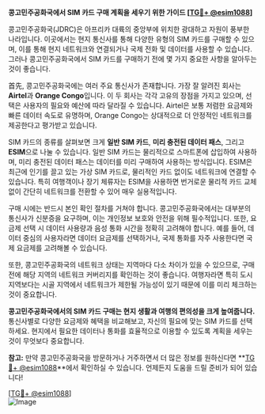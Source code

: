 **콩고민주공화국에서 SIM 카드 구매 계획을 세우기 위한 가이드 [[TG💪+ @esim1088](https://t.me/s/esim1088)]**

콩고민주공화국(JDRC)은 아프리카 대륙의 중앙부에 위치한 광대하고 자원이 풍부한 나라입니다. 이곳에서는 현지 통신사를 통해 다양한 유형의 SIM 카드를 구매할 수 있으며, 이를 통해 현지 네트워크와 연결되거나 국제 전화 및 데이터를 사용할 수 있습니다. 그러나 콩고민주공화국에서 SIM 카드를 구매하기 전에 몇 가지 중요한 사항을 알아두는 것이 좋습니다.

首先, 콩고민주공화국에는 여러 주요 통신사가 존재합니다. 가장 잘 알려진 회사는 **Airtel**과 **Orange Congo**입니다. 이 두 회사는 각각 고유의 장점을 가지고 있으며, 선택은 사용자의 필요와 예산에 따라 달라질 수 있습니다. Airtel은 보통 저렴한 요금제와 빠른 데이터 속도로 유명하며, Orange Congo는 상대적으로 더 안정적인 네트워크를 제공한다고 평가받고 있습니다.

SIM 카드의 종류를 살펴보면 크게 **일반 SIM 카드**, **미리 충전된 데이터 패스**, 그리고 **ESIM**으로 나눌 수 있습니다. 일반 SIM 카드는 물리적으로 스마트폰에 삽입하여 사용하며, 미리 충전된 데이터 패스는 데이터를 미리 구매하여 사용하는 방식입니다. ESIM은 최근에 인기를 끌고 있는 가상 SIM 카드로, 물리적인 카드 없이도 네트워크에 연결할 수 있습니다. 특히 여행객이나 장기 체류자는 ESIM을 사용하면 번거로운 물리적 카드 교체 없이 간단히 네트워크를 전환할 수 있어 매우 실용적입니다.

구매 시에는 반드시 본인 확인 절차를 거쳐야 합니다. 콩고민주공화국에서는 대부분의 통신사가 신분증을 요구하며, 이는 개인정보 보호와 안전을 위해 필수적입니다. 또한, 요금제 선택 시 데이터 사용량과 음성 통화 시간을 정확히 고려해야 합니다. 예를 들어, 데이터 중심의 사용자라면 데이터 요금제를 선택하거나, 국제 통화를 자주 사용한다면 국제 요금제를 고려해볼 수 있습니다.

또한, 콩고민주공화국의 네트워크 상태는 지역마다 다소 차이가 있을 수 있으므로, 구매 전에 해당 지역의 네트워크 커버리지를 확인하는 것이 좋습니다. 여행자라면 특히 도시 지역보다는 시골 지역에서 네트워크가 제한될 가능성이 있기 때문에 이를 미리 체크하는 것이 중요합니다.

**콩고민주공화국에서의 SIM 카드 구매는 현지 생활과 여행의 편의성을 크게 높여줍니다.** 통신사별로 다양한 요금제와 혜택을 비교해보고, 자신의 필요에 맞는 SIM 카드를 선택하세요. 현지에서 필요한 데이터나 통화를 효율적으로 이용할 수 있도록 계획을 세우는 것이 무엇보다 중요합니다.

**참고:** 만약 콩고민주공화국을 방문하거나 거주하면서 더 많은 정보를 원하신다면 **[TG💪+ @esim1088](https://t.me/s/esim1088)**에서 확인하실 수 있습니다. 언제든지 도움을 드릴 준비가 되어 있습니다! 

[[TG💪+ @esim1088](https://t.me/s/esim1088)]  
![Image](https://i.postimg.cc/Y0z9fWf4/image.png)